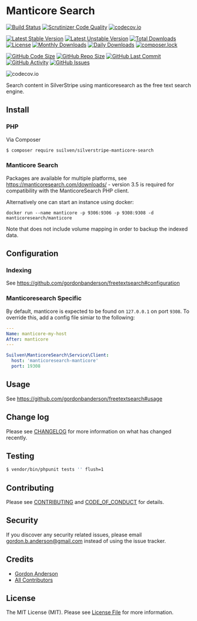 # Manticore Search
[![Build Status](https://travis-ci.org/gordonbanderson/silverstripe-manticore-search.svg?branch=master)](https://travis-ci.org/gordonbanderson/silverstripe-manticore-search)
[![Scrutinizer Code Quality](https://scrutinizer-ci.com/g/gordonbanderson/silverstripe-manticore-search/badges/quality-score.png?b=master)](https://scrutinizer-ci.com/g/gordonbanderson/silverstripe-manticore-search/?branch=master)
[![codecov.io](https://codecov.io/github/gordonbanderson/silverstripe-manticore-search/coverage.svg?branch=master)](https://codecov.io/github/gordonbanderson/silverstripe-manticore-search?branch=master)


[![Latest Stable Version](https://poser.pugx.org/suilven/silverstripe-manticore-search/version)](https://packagist.org/packages/suilven/silverstripe-manticore-search)
[![Latest Unstable Version](https://poser.pugx.org/suilven/silverstripe-manticore-search/v/unstable)](//packagist.org/packages/suilven/silverstripe-manticore-search)
[![Total Downloads](https://poser.pugx.org/suilven/silverstripe-manticore-search/downloads)](https://packagist.org/packages/suilven/silverstripe-manticore-search)
[![License](https://poser.pugx.org/suilven/silverstripe-manticore-search/license)](https://packagist.org/packages/suilven/silverstripe-manticore-search)
[![Monthly Downloads](https://poser.pugx.org/suilven/silverstripe-manticore-search/d/monthly)](https://packagist.org/packages/suilven/silverstripe-manticore-search)
[![Daily Downloads](https://poser.pugx.org/suilven/silverstripe-manticore-search/d/daily)](https://packagist.org/packages/suilven/silverstripe-manticore-search)
[![composer.lock](https://poser.pugx.org/suilven/silverstripe-manticore-search/composerlock)](https://packagist.org/packages/suilven/silverstripe-manticore-search)

[![GitHub Code Size](https://img.shields.io/github/languages/code-size/gordonbanderson/silverstripe-manticore-search)](https://github.com/gordonbanderson/silverstripe-manticore-search)
[![GitHub Repo Size](https://img.shields.io/github/repo-size/gordonbanderson/silverstripe-manticore-search)](https://github.com/gordonbanderson/silverstripe-manticore-search)
[![GitHub Last Commit](https://img.shields.io/github/last-commit/gordonbanderson/silverstripe-manticore-search)](https://github.com/gordonbanderson/silverstripe-manticore-search)
[![GitHub Activity](https://img.shields.io/github/commit-activity/m/gordonbanderson/silverstripe-manticore-search)](https://github.com/gordonbanderson/silverstripe-manticore-search)
[![GitHub Issues](https://img.shields.io/github/issues/gordonbanderson/silverstripe-manticore-search)](https://github.com/gordonbanderson/silverstripe-manticore-search/issues)

![codecov.io](https://codecov.io/github/gordonbanderson/silverstripe-manticore-search/branch.svg?branch=master)

Search content in SilverStripe using manticoresearch as the free text search engine. 

## Install
### PHP
Via Composer

``` bash
$ composer require suilven/silverstripe-manticore-search
```

### Manticore Search
Packages are available for multiple platforms, see https://manticoresearch.com/downloads/ - version 3.5 is required
for compatibility with the ManticoreSearch PHP client.

Alternatively one can start an instance using docker:

```
docker run --name manticore -p 9306:9306 -p 9308:9308 -d manticoresearch/manticore
```

Note that does not include volume mapping in order to backup the indexed data.

## Configuration
### Indexing
See https://github.com/gordonbanderson/freetextsearch#configuration
### Manticoresearch Specific
By default, manticore is expected to be found on `127.0.0.1` on port `9308`.  To override this, add a config file
simiar to the following:

```yml
---
Name: manticore-my-host
After: manticore
---

Suilven\ManticoreSearch\Service\Client:
  host: 'manticoresearch-manticore'
  port: 19308
```

## Usage

See https://github.com/gordonbanderson/freetextsearch#usage

## Change log

Please see [CHANGELOG](CHANGELOG.md) for more information on what has changed recently.

## Testing

``` bash
$ vendor/bin/phpunit tests '' flush=1
```

## Contributing

Please see [CONTRIBUTING](CONTRIBUTING.md) and [CODE_OF_CONDUCT](CODE_OF_CONDUCT.md) for details.

## Security

If you discover any security related issues, please email gordon.b.anderson@gmail.com instead of using the issue tracker.

## Credits

- [Gordon Anderson][link-author]
- [All Contributors][link-contributors]

## License

The MIT License (MIT). Please see [License File](LICENSE.md) for more information.

[ico-version]: https://img.shields.io/packagist/v/suilven/silverstripe-manticore-search.svg?style=flat-square
[ico-license]: https://img.shields.io/badge/license-MIT-brightgreen.svg?style=flat-square
[ico-travis]: https://img.shields.io/travis/suilven/silverstripe-manticore-search/master.svg?style=flat-square
[ico-scrutinizer]: https://img.shields.io/scrutinizer/coverage/g/suilven/silverstripe-manticore-search.svg?style=flat-square
[ico-code-quality]: https://img.shields.io/scrutinizer/g/suilven/silverstripe-manticore-search.svg?style=flat-square
[ico-downloads]: https://img.shields.io/packagist/dt/suilven/silverstripe-manticore-search.svg?style=flat-square

[link-packagist]: https://packagist.org/packages/suilven/silverstripe-manticore-search
[link-downloads]: https://packagist.org/packages/suilven/silverstripe-manticore-search
[link-author]: https://github.com/gordonbanderson
[link-contributors]: ../../contributors
